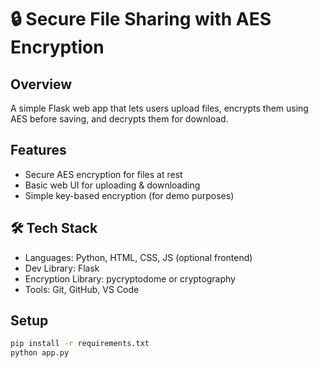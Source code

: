 # 🔒 Secure File Sharing with AES Encryption

## Overview
A simple Flask web app that lets users upload files, encrypts them using AES before saving, and decrypts them for download.

## Features
- Secure AES encryption for files at rest
- Basic web UI for uploading & downloading
- Simple key-based encryption (for demo purposes)
## 🛠 Tech Stack
- Languages: Python, HTML, CSS, JS (optional frontend)
- Dev Library: Flask
- Encryption Library: pycryptodome or cryptography
- Tools: Git, GitHub, VS Code
## Setup
```bash
pip install -r requirements.txt
python app.py


